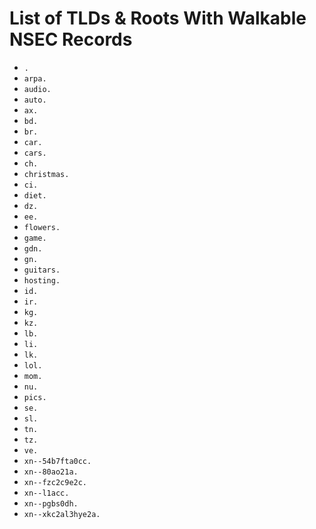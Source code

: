 # List of TLDs & Roots With Walkable NSEC Records

* `.`
* `arpa.`
* `audio.`
* `auto.`
* `ax.`
* `bd.`
* `br.`
* `car.`
* `cars.`
* `ch.`
* `christmas.`
* `ci.`
* `diet.`
* `dz.`
* `ee.`
* `flowers.`
* `game.`
* `gdn.`
* `gn.`
* `guitars.`
* `hosting.`
* `id.`
* `ir.`
* `kg.`
* `kz.`
* `lb.`
* `li.`
* `lk.`
* `lol.`
* `mom.`
* `nu.`
* `pics.`
* `se.`
* `sl.`
* `tn.`
* `tz.`
* `ve.`
* `xn--54b7fta0cc.`
* `xn--80ao21a.`
* `xn--fzc2c9e2c.`
* `xn--l1acc.`
* `xn--pgbs0dh.`
* `xn--xkc2al3hye2a.`

